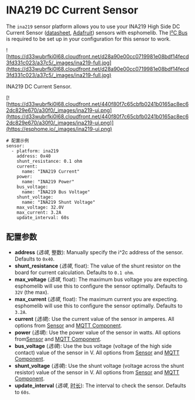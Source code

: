 # INA219 DC Current Sensor

The `ina219` sensor platform allows you to use your INA219 High Side DC Current Sensor ([datasheet](https://cdn-learn.adafruit.com/downloads/pdf/adafruit-ina219-current-sensor-breakout.pdf), [Adafruit](https://www.adafruit.com/product/904)) sensors with esphomelib. The [I²C Bus](https://esphome.io/components/i2c#i2c) is required to be set up in your configuration for this sensor to work.

![https://d33wubrfki0l68.cloudfront.net/d28a90e00cc0719981e08bdf14fecd3fd331c023/a37c5/_images/ina219-full.jpg](https://d33wubrfki0l68.cloudfront.net/d28a90e00cc0719981e08bdf14fecd3fd331c023/a37c5/_images/ina219-full.jpg)

INA219 DC Current Sensor.

[![https://d33wubrfki0l68.cloudfront.net/440f80f7c65cbfb0241b0165ac8ec62dc829e670/a30f0/_images/ina219-ui.png](https://d33wubrfki0l68.cloudfront.net/440f80f7c65cbfb0241b0165ac8ec62dc829e670/a30f0/_images/ina219-ui.png)](https://esphome.io/_images/ina219-ui.png)

```
# 配置示例
sensor:
  - platform: ina219
    address: 0x40
    shunt_resistance: 0.1 ohm
    current:
      name: "INA219 Current"
    power:
      name: "INA219 Power"
    bus_voltage:
      name: "INA219 Bus Voltage"
    shunt_voltage:
      name: "INA219 Shunt Voltage"
    max_voltage: 32.0V
    max_current: 3.2A
    update_interval: 60s
```

## **配置参数**

- **address** (*选填*, 整数): Manually specify the i^2c address of the sensor. Defaults to `0x40`.
- **shunt_resistance** (*选填*, float): The value of the shunt resistor on the board for current calculation. Defaults to `0.1 ohm`.
- **max_voltage** (*选填*, float): The maximum bus voltage you are expecting. esphomelib will use this to configure the sensor optimally. Defaults to `32V` (the max).
- **max_current** (*选填*, float): The maximum current you are expecting. esphomelib will use this to configure the sensor optimally. Defaults to `3.2A`.
- **current** (*选填*): Use the current value of the sensor in amperes. All options from [Sensor](https://esphome.io/components/sensor/#config-sensor) and [MQTT Component](https://esphome.io/components/mqtt#config-mqtt-component).
- **power** (*选填*): Use the power value of the sensor in watts. All options from[Sensor](https://esphome.io/components/sensor/#config-sensor) and [MQTT Component](https://esphome.io/components/mqtt#config-mqtt-component).
- **bus_voltage** (*选填*): Use the bus voltage (voltage of the high side contact) value of the sensor in V. All options from [Sensor](https://esphome.io/components/sensor/#config-sensor) and [MQTT Component](https://esphome.io/components/mqtt#config-mqtt-component).
- **shunt_voltage** (*选填*): Use the shunt voltage (voltage across the shunt resistor) value of the sensor in V. All options from [Sensor](https://esphome.io/components/sensor/#config-sensor) and [MQTT Component](https://esphome.io/components/mqtt#config-mqtt-component).
- **update_interval** (*选填*, [时长](esphome/guides/configuration-types#时长)): The interval to check the sensor. Defaults to `60s`.